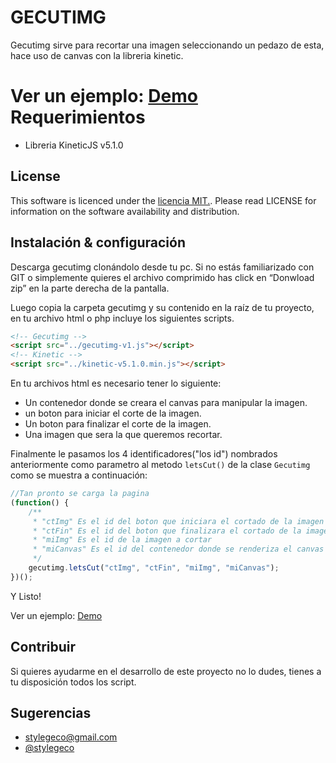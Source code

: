 GECUTIMG
========

Gecutimg sirve para recortar una imagen seleccionando un pedazo de esta, hace uso de canvas con la libreria kinetic.

Ver un ejemplo: [Demo](http://gecutimg.gecoreto.cu.cc)
Requerimientos
=========

- Libreria KineticJS v5.1.0

## License

This software is licenced under the [ licencia MIT.](http://opensource.org/licenses/MIT). Please read LICENSE for information on the
software availability and distribution.

## Instalación & configuración 

Descarga gecutimg clonándolo  desde tu pc. Si no estás familiarizado con GIT o simplemente quieres el archivo comprimido has click en “Donwload zip” en la parte derecha de la pantalla.

Luego copia la carpeta gecutimg y su contenido en la raíz de tu proyecto, en tu archivo html o php incluye los siguientes scripts. 

```html
<!-- Gecutimg -->
<script src="../gecutimg-v1.js"></script>
<!-- Kinetic -->
<script src="../kinetic-v5.1.0.min.js"></script>
```
En tu archivos html es necesario tener lo siguiente:
- Un contenedor donde se creara el canvas para manipular la imagen. 
- un boton para iniciar el corte de la imagen.
- Un boton para finalizar el corte de la imagen.
- Una imagen que sera la que queremos recortar.

Finalmente le pasamos los 4 identificadores("los id") nombrados anteriormente como parametro al metodo ` letsCut() ` de la clase ` Gecutimg ` como se muestra a continuación:

```javascript
//Tan pronto se carga la pagina
(function() {
    /**
     * "ctImg" Es el id del boton que iniciara el cortado de la imagen
     * "ctFin" Es el id del boton que finalizara el cortado de la imagen
     * "miImg" Es el id de la imagen a cortar
     * "miCanvas" Es el id del contenedor donde se renderiza el canvas
     */
    gecutimg.letsCut("ctImg", "ctFin", "miImg", "miCanvas");
})();
```

Y Listo!

Ver un ejemplo: [Demo](http://gecutimg.gecoreto.cu.cc)

## Contribuir

Si quieres ayudarme en el desarrollo de este proyecto no lo dudes, tienes a tu disposición todos los script.

## Sugerencias

- [stylegeco@gmail.com](stylegeco@gmail.com)
- [@stylegeco](https://twitter.com/stylegeco)
